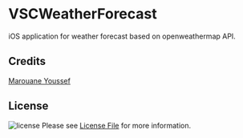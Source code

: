 VSCWeatherForecast
==================

iOS application for weather forecast based on openweathermap API.

## Credits

[Marouane Youssef][link-author]

## License

![license](https://img.shields.io/badge/license-MIT-lightgrey.svg) Please see [License File](LICENSE.md) for more information.

[link-author]: https://www.linkedin.com/in/mohamed-marouane-youssef-384a7627/
